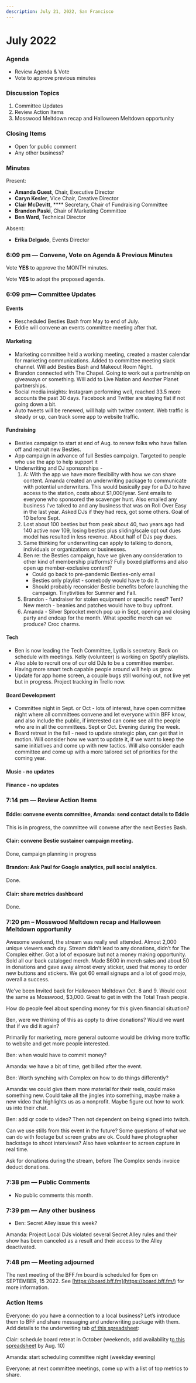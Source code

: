 ```yaml
---
description: July 21, 2022, San Francisco
---
```


# July 2022

### Agenda <a href="#_isq2qnxilcuv" id="_isq2qnxilcuv"></a>

* Review Agenda & Vote
* Vote to approve previous minutes

### Discussion Topics <a href="#_gh90gq7a3ij6" id="_gh90gq7a3ij6"></a>

1. Committee Updates
2. Review Action Items
3. Mosswood Meltdown recap and Halloween Meltdown opportunity

### Closing Items <a href="#_m2d59stcwc8p" id="_m2d59stcwc8p"></a>

* Open for public comment
* Any other business?

### Minutes <a href="#_2rotxoh0qmlm" id="_2rotxoh0qmlm"></a>

Present:

* **Amanda Guest**, Chair, Executive Director
* **Caryn Kesler**, Vice Chair, Creative Director
* **Clair McDevitt**, **** Secretary, Chair of Fundraising Committee
* **Brandon Paski**, Chair of Marketing Committee
* **Ben Ward**, Technical Director

Absent:

* **Erika Delgado**, Events Director

### 6:09 pm — Convene, Vote on Agenda & Previous Minutes <a href="#_byvicgateta6" id="_byvicgateta6"></a>

Vote **YES** to approve the MONTH minutes.

Vote **YES** to adopt the proposed agenda.

### 6:09 pm— Committee Updates <a href="#_84iqkmbhjywq" id="_84iqkmbhjywq"></a>

#### Events <a href="#_w6i16w323t9p" id="_w6i16w323t9p"></a>

* Rescheduled Besties Bash from May to end of July.
* Eddie will convene an events committee meeting after that.

#### Marketing <a href="#_axg489203lnz" id="_axg489203lnz"></a>

* Marketing committee held a working meeting, created a master calendar for marketing communications. Added to committee meeting slack channel. Will add Besties Bash and Makeout Room Night.
* Brandon connected with The Chapel. Going to work out a partnership on giveaways or something. WIll add to Live Nation and Another Planet partnerships.
* Social media insights: Instagram performing well, reached 33.5 more accounts the past 30 days. Facebook and Twitter are staying flat if not going down a bit.
* Auto tweets will be renewed, will halp with twitter content. Web traffic is steady or up, can track some app to website traffic.

#### Fundraising <a href="#_ruyiczn585ky" id="_ruyiczn585ky"></a>

* Besties campaign to start at end of Aug. to renew folks who have fallen off and recruit new Besties.
* App campaign in advance of full Besties campaign. Targeted to people who use the app to help support it
* Underwriting and DJ sponsorships -
  1. A: With the app we have more flexibility with how we can share content. Amanda created an underwriting package to communicate with potential underwriters. This would basically pay for a DJ to have access to the station, costs about $1,000/year. Sent emails to everyone who sponsored the scavenger hunt. Also emailed any business I’ve talked to and any business that was on Roll Over Easy in the last year. Asked DJs if they had recs, got some others. Goal of 10 before Sept.
  2. Lost about 100 besties but from peak about 40, two years ago had 140 active now 109, losing besties plus sliding/scale opt out dues model has resulted in less revenue. About half of DJs pay dues.
  3. Same thinking for underwriting can apply to talking to donors, individuals or organizations or businesses.
  4. Ben re: the Besties campaign, have we given any consideration to other kind of membership platforms? Fully boxed platforms and also open up member-exclusive content?
     * Could go back to pre-pandemic Besties-only email
     * Besties only playlist - somebody would have to do it.
     * Should probably reconsider Bestie benefits before launching the campaign. Tinytivities for Summer and Fall.
  5. Brandon - fundraiser for stolen equipment or specific need? Tent? New merch - beanies and patches would have to buy upfront.
  6. Amanda - Silver Sprocket merch pop up in Sept, opening and closing party and endcap for the month. What specific merch can we produce? Croc charms.

#### Tech <a href="#_bpek31ohsgtc" id="_bpek31ohsgtc"></a>

* Ben is now leading the Tech Committee, Lydia is secretary. Back on schedule with meetings. Kelly (volunteer) is working on Spotify playlists.
* Also able to recruit one of our old DJs to be a committee member. Having more smart tech capable people around will help us grow.
* Update for app home screen, a couple bugs still working out, not live yet but in progress. Project tracking in Trello now.

#### Board Development <a href="#_qaz8bpucyi5j" id="_qaz8bpucyi5j"></a>

* Committee night in Sept. or Oct - lots of interest, have open committee night where all committees convene and let everyone within BFF know, and also include the public, if interested can come see all the people who are in all the committees. Sept or Oct. Evening during the week.
* Board retreat in the fall - need to update strategic plan, can get that in motion. Will consider how we want to update it, if we want to keep the same initiatives and come up with new tactics. Will also consider each committee and come up with a more tailored set of priorities for the coming year.

#### Music - no updates <a href="#_mhsdmpekt6uu" id="_mhsdmpekt6uu"></a>

#### Finance - no updates <a href="#_i3gyperct43s" id="_i3gyperct43s"></a>

### 7:14 pm — Review Action Items <a href="#_ij87n2n3e2ff" id="_ij87n2n3e2ff"></a>

#### Eddie: convene events committee, Amanda: send contact details to Eddie <a href="#_hcmqksebrezc" id="_hcmqksebrezc"></a>

This is in progress, the committee will convene after the next Besties Bash.

#### Clair: convene Bestie sustainer campaign meeting. <a href="#_h3e9pova34bw" id="_h3e9pova34bw"></a>

Done, campaign planning in progress

#### Brandon: Ask Paul for Google analytics, pull social analytics. <a href="#_h4o3xkui38g" id="_h4o3xkui38g"></a>

Done.

#### Clair: share metrics dashboard <a href="#_y24y6e1uvokd" id="_y24y6e1uvokd"></a>

Done.

### 7:20 pm – Mosswood Meltdown recap and Halloween Meltdown opportunity <a href="#_10uvc6cj6w3l" id="_10uvc6cj6w3l"></a>

Awesome weekend, the stream was really well attended. Almost 2,000 unique viewers each day. Stream didn’t lead to any donations, didn’t for The Complex either. Got a lot of exposure but not a money making opportunity. Sold all our back cataloged merch. Made $600 in merch sales and about 50 in donations and gave away almost every sticker, used that money to order new buttons and stickers. We got 60 email signups and a lot of good mojo, overall a success.

We’ve been Invited back for Halloween Meltdown Oct. 8 and 9. Would cost the same as Mosswood, $3,000. Great to get in with the Total Trash people.

How do people feel about spending money for this given financial situation?

Ben, were we thinking of this as oppty to drive donations? Would we want that if we did it again?

Primarily for marketing, more general outcome would be driving more traffic to website and get more people interested.

Ben: when would have to commit money?

Amanda: we have a bit of time, get billed after the event.

Ben: Worth synching with Complex on how to do things differently?

Amanda: we could give them more material for their reels, could make something new. Could take all the jingles into something, maybe make a new video that highlights us as a nonprofit. Maybe figure out how to work us into their chat.

Ben: add qr code to video? Then not dependent on being signed into twitch.

Can we use stills from this event in the future? Some questions of what we can do with footage but screen grabs are ok. Could have photographer backstage to shoot interviews? Also have volunteer to screen capture in real time.

Ask for donations during the stream, before The Complex sends invoice deduct donations.

### 7:38 pm — Public Comments <a href="#_yzriitpr9iks" id="_yzriitpr9iks"></a>

* No public comments this month.

### 7:39 pm — Any other business <a href="#_8935se679bls" id="_8935se679bls"></a>

* Ben: Secret Alley issue this week?

Amanda: Project Local DJs violated several Secret Alley rules and their show has been canceled as a result and their access to the Alley deactivated.

### 7:48 pm — Meeting adjourned <a href="#_sum0kfxczkbs" id="_sum0kfxczkbs"></a>

The next meeting of the BFF.fm board is scheduled for 6pm on SEPTEMBER, 15 2022. See [https://board.bff.fm](https://board.bff.fm/) for more information.

### Action Items <a href="#_vdisv4icfar1" id="_vdisv4icfar1"></a>

Everyone: do you have a connection to a local business? Let’s introduce them to BFF and share messaging and underwriting package with them. Add details to the underwriting tab [of this spreadsheet](https://docs.google.com/spreadsheets/u/0/d/1w88OBb4P8RLS6r4Zka-NC42NLEeegOcrmtx8RKykcLw/edit):

Clair: schedule board retreat in October (weekends, add availability t[o this spreadsheet](https://docs.google.com/spreadsheets/d/1a6\_lhMkGqrqZ\_VXn5f6iMEYFRe9Eb5Fseit8zi27PW8/edit?usp=sharing) by Aug. 10)

Amanda: start scheduling committee night (weekday evening)

Everyone: at next committee meetings, come up with a list of top metrics to share.
